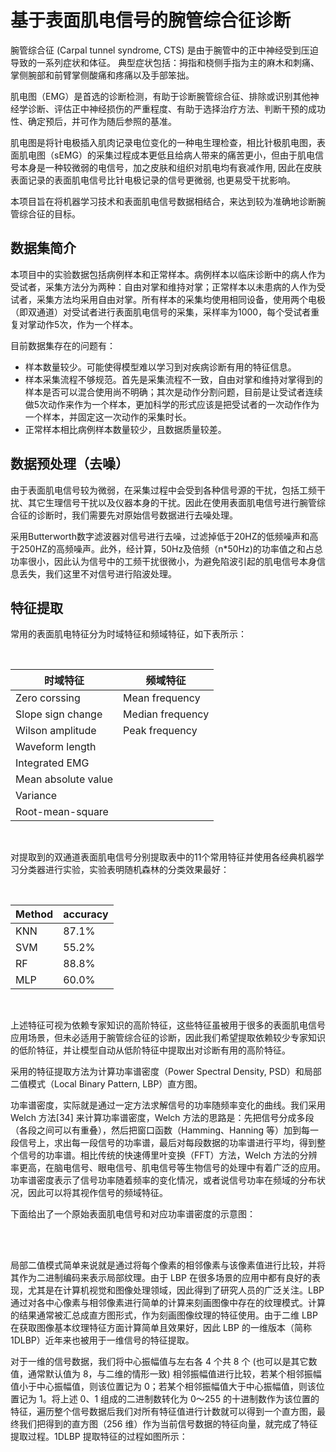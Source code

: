 基于表面肌电信号的腕管综合征诊断
===

腕管综合征 (Carpal tunnel syndrome, CTS) 是由于腕管中的正中神经受到压迫导致的一系列症状和体征。 典型症状包括：拇指和桡侧手指为主的麻木和刺痛、掌侧腕部和前臂掌侧酸痛和疼痛以及手部笨拙。

肌电图（EMG）是首选的诊断检测，有助于诊断腕管综合征、排除或识别其他神经学诊断、评估正中神经损伤的严重程度、有助于选择治疗方法、判断干预的成功性、确定预后，并可作为随后参照的基准。

肌电图是将针电极插入肌肉记录电位变化的一种电生理检查，相比针极肌电图，表面肌电图（sEMG）的采集过程成本更低且给病人带来的痛苦更小，但由于肌电信号本身是一种较微弱的电信号，加之皮肤和组织对肌电均有衰减作用, 因此在皮肤表面记录的表面肌电信号比针电极记录的信号更微弱, 也更易受干扰影响。

本项目旨在将机器学习技术和表面肌电信号数据相结合，来达到较为准确地诊断腕管综合征的目标。

## 数据集简介

本项目中的实验数据包括病例样本和正常样本。病例样本以临床诊断中的病人作为受试者，采集方法分为两种：自由对掌和维持对掌；正常样本以未患病的人作为受试者，采集方法均采用自由对掌。所有样本的采集均使用相同设备，使用两个电极（即双通道）对受试者进行表面肌电信号的采集，采样率为1000，每个受试者重复对掌动作5次，作为一个样本。

目前数据集存在的问题有：

* 样本数量较少。可能使得模型难以学习到对疾病诊断有用的特征信息。
* 样本采集流程不够规范。首先是采集流程不一致，自由对掌和维持对掌得到的样本是否可以混合使用尚不明确；其次是动作分割问题，目前是让受试者连续做5次动作来作为一个样本，更加科学的形式应该是把受试者的一次动作作为一个样本，并固定这一次动作的采集时长。
* 正常样本相比病例样本数量较少，且数据质量较差。

## 数据预处理（去噪）

由于表面肌电信号较为微弱，在采集过程中会受到各种信号源的干扰，包括工频干扰、其它生理信号干扰以及仪器本身的干扰。因此在使用表面肌电信号进行腕管综合征的诊断时，我们需要先对原始信号数据进行去噪处理。

采用Butterworth数字滤波器对信号进行去噪，过滤掉低于20HZ的低频噪声和高于250HZ的高频噪声。此外，经计算，50Hz及倍频（n*50Hz)的功率值之和占总功率很小，因此认为信号中的工频干扰很微小，为避免陷波引起的肌电信号本身信息丢失，我们这里不对信号进行陷波处理。

## 特征提取

常用的表面肌电特征分为时域特征和频域特征，如下表所示：

<br>

| 时域特征  | 频域特征 |
| ------------- | ------------- |
| Zero corssing  | Mean frequency  |
| Slope sign change  | Median frequency  |
| Wilson amplitude  | Peak frequency  |
| Waveform length  |  |
| Integrated EMG  |   |
| Mean absolute value  |  |
| Variance  |  |
| Root-mean-square  |  |

<br>

对提取到的双通道表面肌电信号分别提取表中的11个常用特征并使用各经典机器学习分类器进行实验，实验表明随机森林的分类效果最好：

<br>

| Method  | accuracy |
| ------------- | ------------- |
| KNN  | 87.1% |
| SVM  | 55.2%  |
| RF  | 88.8%  |
| MLP  | 60.0% |

<br> 

上述特征可视为依赖专家知识的高阶特征，这些特征虽被用于很多的表面肌电信号应用场景，但未必适用于腕管综合征的诊断，因此我们希望提取依赖较少专家知识的低阶特征，并让模型自动从低阶特征中提取出对诊断有用的高阶特征。

采用的特征提取方法为计算功率谱密度（Power Spectral Density, PSD）和局部二值模式（Local Binary Pattern, LBP）直方图。

功率谱密度，实际就是通过一定方法求解信号的功率随频率变化的曲线。我们采用 Welch 方法[34] 来计算功率谱密度，Welch 方法的思路是：先把信号分成多段（各段之间可以有重叠），然后把窗口函数（Hamming、Hanning 等）加到每一段信号上，求出每一段信号的功率谱，最后对每段数据的功率谱进行平均，得到整个信号的功率谱。相比传统的快速傅里叶变换（FFT）方法，Welch 方法的分辨率更高，在脑电信号、眼电信号、肌电信号等生物信号的处理中有着广泛的应用。功率谱密度表示了信号功率随着频率的变化情况，或者说信号功率在频域的分布状况，因此可以将其视作信号的频域特征。

下面给出了一个原始表面肌电信号和对应功率谱密度的示意图：

<br>



<br>

局部二值模式简单来说就是通过将每个像素的相邻像素与该像素值进行比较，并将其作为二进制编码来表示局部纹理。由于 LBP 在很多场景的应用中都有良好的表现，尤其是在计算机视觉和图像处理领域，因此得到了研究人员的广泛关注。LBP 通过对各中心像素与相邻像素进行简单的计算来刻画图像中存在的纹理模式。计算的结果通常被汇总成直方图形式，作为刻画图像纹理的特征使用。由于二维 LBP 在获取图像基本纹理特征方面计算简单且效果好，因此 LBP 的一维版本（简称 1DLBP）近年来也被用于一维信号的特征提取。

对于一维的信号数据，我们将中心振幅值与左右各 4 个共 8 个 (也可以是其它数值，通常默认值为 8，与二维的情形一致) 相邻振幅值进行比较，若某个相邻振幅值小于中心振幅值，则该位置记为 0；若某个相邻振幅值大于中心振幅值，则该位置记为 1。将上述 0、1 组成的二进制数转化为 0～255 的十进制数作为该位置的特征，遍历整个信号数据后我们对所有特征值进行计数就可以得到一个直方图，最终我们把得到的直方图（256 维）作为当前信号数据的特征向量，就完成了特征提取过程。1DLBP 提取特征的过程如图所示：
